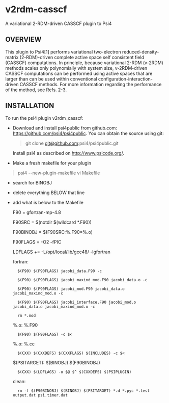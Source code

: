 # v2rdm-casscf
A variational 2-RDM-driven CASSCF plugin to Psi4

OVERVIEW
---

This plugin to Psi4[1] performs variational two-electron reduced-density-matrix (2-RDM)-driven complete active space self consistent field (CASSCF) computations.  In principle, because  variational 2-RDM (v-2RDM) methods scales only polynomially with system size, v-2RDM-driven CASSCF computations can be performed using active spaces that are larger than can be used within conventional configuration-interaction-driven CASSCF methods.  For more information regarding the performance of the method, see Refs. 2-3.

INSTALLATION
---

To run the psi4 plugin v2rdm_casscf:

* Download and install psi4public from github.com:
https://github.com/psi4/psi4public.  You can obtain the source using git:

    > git clone git@github.com:psi4/psi4public.git

    Install psi4 as described on http://www.psicode.org/.

*  Make a fresh makefile for your plugin

  > psi4 --new-plugin-makefile
  > vi Makefile

* search for BINOBJ
* delete everything BELOW that line
* add what is below to the Makefile

    F90       = gfortran-mp-4.8
    
    F90SRC    = $(notdir $(wildcard *.F90))
    
    F90BINOBJ = $(F90SRC:%.F90=%.o)
    
    F90FLAGS  = -O2 -fPIC
    
    LDFLAGS  += -L/opt/local/lib/gcc48/ -lgfortran

    fortran:
    
        $(F90) $(F90FLAGS) jacobi_data.F90 -c
        
        $(F90) $(F90FLAGS) jacobi_maxind_mod.F90 jacobi_data.o -c
        
        $(F90) $(F90FLAGS) jacobi_mod.F90 jacobi_data.o jacobi_maxind_mod.o -c
        
        $(F90) $(F90FLAGS) jacobi_interface.F90 jacobi_mod.o jacobi_data.o jacobi_maxind_mod.o -c
        
        rm *.mod

    %.o: %.F90
    
        $(F90) $(F90FLAGS) -c $<

    %.o: %.cc
    
        $(CXX) $(CXXDEFS) $(CXXFLAGS) $(INCLUDES) -c $<

    $(PSITARGET): $(BINOBJ) $(F90BINOBJ)
    
        $(CXX) $(LDFLAGS) -o $@ $^ $(CXXDEFS) $(PSIPLUGIN)

    clean:
    
        rm -f $(F90BINOBJ) $(BINOBJ) $(PSITARGET) *.d *.pyc *.test output.dat psi.timer.dat
